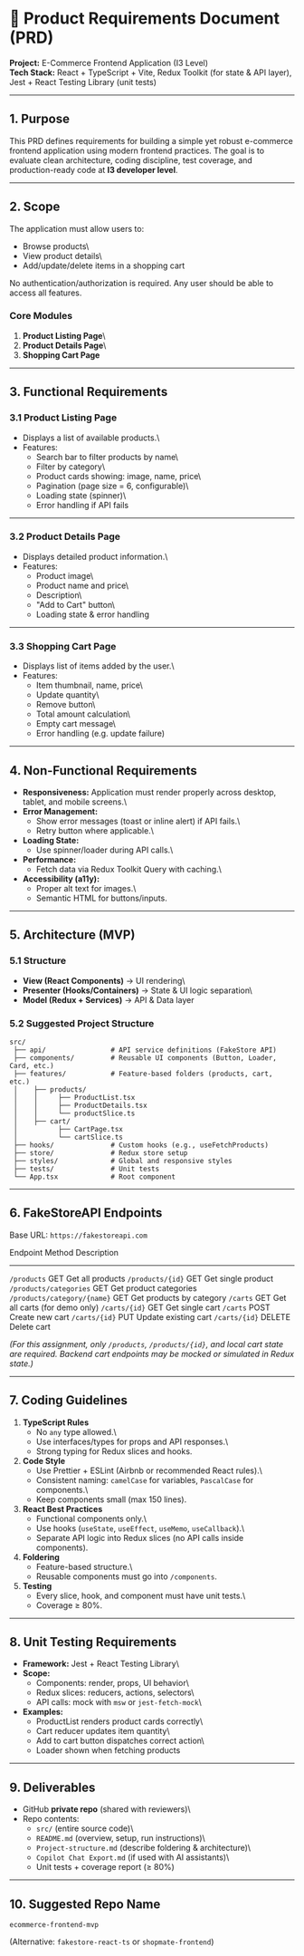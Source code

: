 # 📄 Product Requirements Document (PRD)

**Project:** E-Commerce Frontend Application (I3 Level)\
**Tech Stack:** React + TypeScript + Vite, Redux Toolkit (for state &
API layer), Jest + React Testing Library (unit tests)

------------------------------------------------------------------------

## 1. Purpose

This PRD defines requirements for building a simple yet robust
e-commerce frontend application using modern frontend practices. The
goal is to evaluate clean architecture, coding discipline, test
coverage, and production-ready code at **I3 developer level**.

------------------------------------------------------------------------

## 2. Scope

The application must allow users to:

-   Browse products\
-   View product details\
-   Add/update/delete items in a shopping cart

No authentication/authorization is required. Any user should be able to
access all features.

### Core Modules

1.  **Product Listing Page**\
2.  **Product Details Page**\
3.  **Shopping Cart Page**

------------------------------------------------------------------------

## 3. Functional Requirements

### 3.1 Product Listing Page

-   Displays a list of available products.\
-   Features:
    -   Search bar to filter products by name\
    -   Filter by category\
    -   Product cards showing: image, name, price\
    -   Pagination (page size = 6, configurable)\
    -   Loading state (spinner)\
    -   Error handling if API fails

------------------------------------------------------------------------

### 3.2 Product Details Page

-   Displays detailed product information.\
-   Features:
    -   Product image\
    -   Product name and price\
    -   Description\
    -   "Add to Cart" button\
    -   Loading state & error handling

------------------------------------------------------------------------

### 3.3 Shopping Cart Page

-   Displays list of items added by the user.\
-   Features:
    -   Item thumbnail, name, price\
    -   Update quantity\
    -   Remove button\
    -   Total amount calculation\
    -   Empty cart message\
    -   Error handling (e.g. update failure)

------------------------------------------------------------------------

## 4. Non-Functional Requirements

-   **Responsiveness:** Application must render properly across desktop,
    tablet, and mobile screens.\
-   **Error Management:**
    -   Show error messages (toast or inline alert) if API fails.\
    -   Retry button where applicable.\
-   **Loading State:**
    -   Use spinner/loader during API calls.\
-   **Performance:**
    -   Fetch data via Redux Toolkit Query with caching.\
-   **Accessibility (a11y):**
    -   Proper alt text for images.\
    -   Semantic HTML for buttons/inputs.

------------------------------------------------------------------------

## 5. Architecture (MVP)

### 5.1 Structure

-   **View (React Components)** → UI rendering\
-   **Presenter (Hooks/Containers)** → State & UI logic separation\
-   **Model (Redux + Services)** → API & Data layer

### 5.2 Suggested Project Structure

    src/
     ├── api/                # API service definitions (FakeStore API)
     ├── components/         # Reusable UI components (Button, Loader, Card, etc.)
     ├── features/           # Feature-based folders (products, cart, etc.)
     │    ├── products/      
     │    │     ├── ProductList.tsx
     │    │     ├── ProductDetails.tsx
     │    │     └── productSlice.ts
     │    ├── cart/
     │          ├── CartPage.tsx
     │          └── cartSlice.ts
     ├── hooks/              # Custom hooks (e.g., useFetchProducts)
     ├── store/              # Redux store setup
     ├── styles/             # Global and responsive styles
     ├── tests/              # Unit tests
     └── App.tsx             # Root component

------------------------------------------------------------------------

## 6. FakeStoreAPI Endpoints

Base URL: `https://fakestoreapi.com`

  Endpoint                      Method   Description
  ----------------------------- -------- -------------------------------
  `/products`                   GET      Get all products
  `/products/{id}`              GET      Get single product
  `/products/categories`        GET      Get product categories
  `/products/category/{name}`   GET      Get products by category
  `/carts`                      GET      Get all carts (for demo only)
  `/carts/{id}`                 GET      Get single cart
  `/carts`                      POST     Create new cart
  `/carts/{id}`                 PUT      Update existing cart
  `/carts/{id}`                 DELETE   Delete cart

*(For this assignment, only `/products`, `/products/{id}`, and local
cart state are required. Backend cart endpoints may be mocked or
simulated in Redux state.)*

------------------------------------------------------------------------

## 7. Coding Guidelines

1.  **TypeScript Rules**
    -   No `any` type allowed.\
    -   Use interfaces/types for props and API responses.\
    -   Strong typing for Redux slices and hooks.
2.  **Code Style**
    -   Use Prettier + ESLint (Airbnb or recommended React rules).\
    -   Consistent naming: `camelCase` for variables, `PascalCase` for
        components.\
    -   Keep components small (max 150 lines).
3.  **React Best Practices**
    -   Functional components only.\
    -   Use hooks (`useState`, `useEffect`, `useMemo`, `useCallback`).\
    -   Separate API logic into Redux slices (no API calls inside
        components).
4.  **Foldering**
    -   Feature-based structure.\
    -   Reusable components must go into `/components`.
5.  **Testing**
    -   Every slice, hook, and component must have unit tests.\
    -   Coverage ≥ 80%.

------------------------------------------------------------------------

## 8. Unit Testing Requirements

-   **Framework:** Jest + React Testing Library\
-   **Scope:**
    -   Components: render, props, UI behavior\
    -   Redux slices: reducers, actions, selectors\
    -   API calls: mock with `msw` or `jest-fetch-mock`\
-   **Examples:**
    -   ProductList renders product cards correctly\
    -   Cart reducer updates item quantity\
    -   Add to cart button dispatches correct action\
    -   Loader shown when fetching products

------------------------------------------------------------------------

## 9. Deliverables

-   GitHub **private repo** (shared with reviewers)\
-   Repo contents:
    -   `src/` (entire source code)\
    -   `README.md` (overview, setup, run instructions)\
    -   `Project-structure.md` (describe foldering & architecture)\
    -   `Copilot Chat Export.md` (if used with AI assistants)\
    -   Unit tests + coverage report (≥ 80%)

------------------------------------------------------------------------

## 10. Suggested Repo Name

`ecommerce-frontend-mvp`

(Alternative: `fakestore-react-ts` or `shopmate-frontend`)

